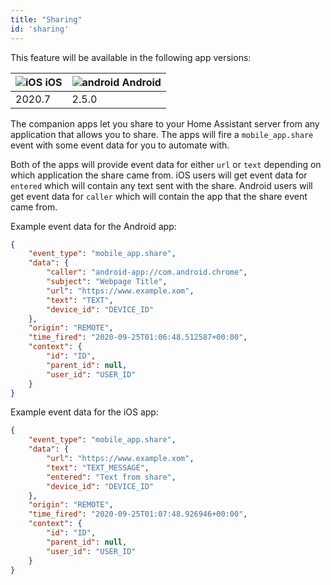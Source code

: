```yaml
---
title: "Sharing"
id: 'sharing'
---
```


This feature will be available in the following app versions:

| ![iOS](/assets/apple.svg) iOS | ![android](/assets/android.svg) Android |
| ----------------------------- | --------------------------------------- |
| 2020.7                        | 2.5.0                                   |


The companion apps let you share to your Home Assistant server from any application that allows you to share. The apps will fire a `mobile_app.share` event with some event data for you to automate with.

Both of the apps will provide event data for either `url` or `text` depending on which application the share came from. iOS users will get event data for `entered` which will contain any text sent with the share. Android users will get event data for `caller` which will contain the app that the share event came from.

Example event data for the Android app:

```json
{
    "event_type": "mobile_app.share",
    "data": {
        "caller": "android-app://com.android.chrome",
        "subject": "Webpage Title",
        "url": "https://www.example.xom",
        "text": "TEXT",
        "device_id": "DEVICE_ID"
    },
    "origin": "REMOTE",
    "time_fired": "2020-09-25T01:06:48.512587+00:00",
    "context": {
        "id": "ID",
        "parent_id": null,
        "user_id": "USER_ID"
    }
}
```

Example event data for the iOS app:

```json
{
    "event_type": "mobile_app.share",
    "data": {
        "url": "https://www.example.xom",
        "text": "TEXT_MESSAGE",
        "entered": "Text from share",
        "device_id": "DEVICE_ID"
    },
    "origin": "REMOTE",
    "time_fired": "2020-09-25T01:07:48.926946+00:00",
    "context": {
        "id": "ID",
        "parent_id": null,
        "user_id": "USER_ID"
    }
}
```
